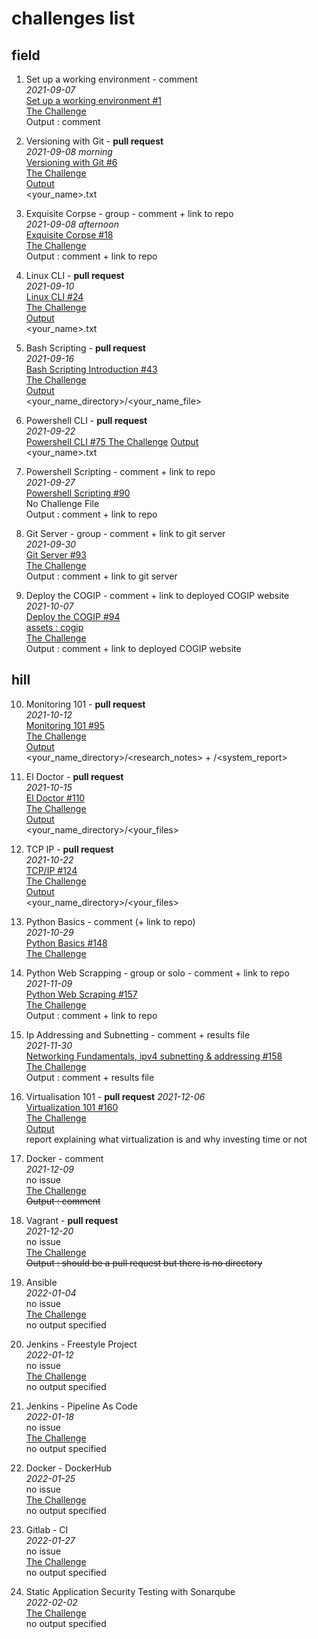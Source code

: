 # challenges list

## field  

1. Set up a working environment - comment  
*2021-09-07*  
[ Set up a working environment #1 ](https://github.com/becodeorg/BXL-Lovelace-7.34/issues/1)  
[The Challenge](https://github.com/becodeorg/BXL-Lovelace-7.34/tree/main/content/field/getting_started/working_environment)  
Output : comment  
  
2. Versioning with Git - **pull request**  
*2021-09-08 morning*  
[ Versioning with Git #6 ](https://github.com/becodeorg/BXL-Lovelace-7.34/issues/6)  
[The Challenge](https://github.com/becodeorg/BXL-Lovelace-7.34/tree/main/content/field/getting_started/git_intro)  
[Output](https://github.com/becodeorg/BXL-Lovelace-7.34/tree/main/content/field/getting_started/git_intro/output)  
<your_name>.txt  
  
3. Exquisite Corpse - group - comment + link to repo  
*2021-09-08 afternoon*  
[ Exquisite Corpse #18 ](https://github.com/becodeorg/BXL-Lovelace-7.34/issues/18)  
[The Challenge](https://github.com/becodeorg/BXL-Lovelace-7.34/tree/main/content/field/getting_started/exquisite_corpse)  
Output : comment + link to repo  
  
4. Linux CLI - **pull request**  
*2021-09-10*  
[ Linux CLI #24 ](https://github.com/becodeorg/BXL-Lovelace-7.34/issues/24)  
[The Challenge](https://github.com/becodeorg/BXL-Lovelace-7.34/tree/main/content/field/operating_system/linux_cli)  
[Output](https://github.com/becodeorg/BXL-Lovelace-7.34/tree/main/content/field/operating_system/linux_cli/output)  
<your_name>.txt  
  
5. Bash Scripting - **pull request**  
*2021-09-16*  
[ Bash Scripting Introduction #43 ](https://github.com/becodeorg/BXL-Lovelace-7.34/issues/43)  
[The Challenge](https://github.com/becodeorg/BXL-Lovelace-7.34/tree/main/content/field/bash_scripting)  
[Output](https://github.com/becodeorg/BXL-Lovelace-7.34/tree/main/content/field/bash_scripting/output)  
<your_name_directory>/<your_name_file>  
  
6. Powershell CLI - **pull request**  
*2021-09-22*  
[ Powershell CLI #75 ](https://github.com/becodeorg/BXL-Lovelace-7.34/issues/75) 
[The Challenge](https://github.com/becodeorg/BXL-Lovelace-7.34/tree/main/content/field/powershell_cli) 
[Output](https://github.com/becodeorg/BXL-Lovelace-7.34/tree/main/content/field/powershell_cli/output)  
<your_name>.txt  
  
7. Powershell Scripting - comment + link to repo  
*2021-09-27*  
[ Powershell Scripting #90 ](https://github.com/becodeorg/BXL-Lovelace-7.34/issues/90)  
No Challenge File  
Output : comment + link to repo  
  
8. Git Server - group - comment + link to git server  
*2021-09-30*  
[ Git Server #93 ](https://github.com/becodeorg/BXL-Lovelace-7.34/issues/93)  
[The Challenge](https://github.com/becodeorg/BXL-Lovelace-7.34/tree/main/content/field/git_server)  
Output : comment + link to git server  
  
9. Deploy the COGIP - comment + link to deployed COGIP website  
*2021-10-07*  
[ Deploy the COGIP #94 ](https://github.com/becodeorg/BXL-Lovelace-7.34/issues/94)  
[assets : cogip](https://github.com/becodeorg/BXL-Lovelace-7.34/tree/main/content/field/cogip/assets)  
[The Challenge](https://github.com/becodeorg/BXL-Lovelace-7.34/tree/main/content/field/cogip)  
Output : comment + link to deployed COGIP website  
  
## hill  
  
10. Monitoring 101 - **pull request**  
*2021-10-12*  
[ Monitoring 101 #95 ](https://github.com/becodeorg/BXL-Lovelace-7.34/issues/95)  
[The Challenge](https://github.com/becodeorg/BXL-Lovelace-7.34/tree/main/content/hill/monitoring_101)  
[Output](https://github.com/becodeorg/BXL-Lovelace-7.34/tree/main/content/hill/monitoring_101/output)  
<your_name_directory>/<research_notes> + /<system_report>  
  
11. El Doctor - **pull request**  
*2021-10-15*  
[ El Doctor #110 ](https://github.com/becodeorg/BXL-Lovelace-7.34/issues/110)  
[The Challenge](https://github.com/becodeorg/BXL-Lovelace-7.34/tree/main/content/hill/el_doctor)  
[Output](https://github.com/becodeorg/BXL-Lovelace-7.34/tree/main/content/hill/el_doctor/output)  
<your_name_directory>/<your_files>  
  
12. TCP IP - **pull request**  
*2021-10-22*  
[ TCP/IP #124 ](https://github.com/becodeorg/BXL-Lovelace-7.34/issues/124)  
[The Challenge](https://github.com/becodeorg/BXL-Lovelace-7.34/tree/main/content/hill/TCP_IP)  
[Output](https://github.com/becodeorg/BXL-Lovelace-7.34/tree/main/content/hill/TCP_IP/output)  
<your_name_directory>/<your_files>  
  
13. Python Basics - comment (+ link to repo)  
*2021-10-29*  
[ Python Basics #148 ](https://github.com/becodeorg/BXL-Lovelace-7.34/issues/148)  
[The Challenge](https://github.com/becodeorg/BXL-Lovelace-7.34/tree/main/content/hill/python_basics)  
  
14. Python Web Scrapping - group or solo - comment + link to repo  
*2021-11-09*  
[ Python Web Scraping #157 ](https://github.com/becodeorg/BXL-Lovelace-7.34/issues/157)  
[The Challenge](https://github.com/becodeorg/BXL-Lovelace-7.34/blob/main/content/hill/web_scraping/README.md)  
Output : comment + link to repo  
  
15. Ip Addressing and Subnetting - comment + results file  
*2021-11-30*  
[ Networking Fundamentals, ipv4 subnetting & addressing #158 ](https://github.com/becodeorg/BXL-Lovelace-7.34/issues/158)  
[The Challenge](https://github.com/becodeorg/BXL-Lovelace-7.34/tree/6cd787b5eac1e79fea8eb83a0d3394d80a779247/content/hill/network_fundamentals/ip_addressing_and_subnetting)  
Output : comment + results file  
  
16. Virtualisation 101 - **pull request** 
*2021-12-06*  
[ Virtualization 101 #160 ](https://github.com/becodeorg/BXL-Lovelace-7.34/issues/160)  
[The Challenge](https://github.com/becodeorg/BXL-Lovelace-7.34/tree/main/content/hill/virtualization_101)  
[Output](https://github.com/becodeorg/BXL-Lovelace-7.34/tree/main/content/hill/virtualization_101/output)  
report explaining what virtualization is and why investing time or not  
  
17. Docker - comment  
*2021-12-09*  
no issue  
[The Challenge](https://github.com/becodeorg/BXL-Lovelace-7.34/tree/main/content/hill/docker)  
~~Output : comment~~  
  
18. Vagrant - **pull request**  
*2021-12-20*  
no issue  
[The Challenge](https://github.com/becodeorg/BXL-Lovelace-7.34/tree/main/content/hill/vagrant)  
~~Output : should be a pull request but there is no directory~~  
  
19. Ansible  
*2022-01-04*  
no issue  
[The Challenge](https://github.com/becodeorg/BXL-Lovelace-7.34/tree/main/content/hill/ansible)  
no output specified  
  
20. Jenkins - Freestyle Project  
*2022-01-12*  
no issue  
[The Challenge](https://github.com/becodeorg/BXL-Lovelace-7.34/tree/main/content/hill/Jenkins_freestyle_project)  
no output specified  
  
21. Jenkins - Pipeline As Code  
*2022-01-18*  
no issue  
[The Challenge](https://github.com/becodeorg/BXL-Lovelace-7.34/tree/main/content/hill/jenkins_pipelines_as_code)  
no output specified  
  
22. Docker - DockerHub  
*2022-01-25*  
no issue  
[The Challenge](https://github.com/becodeorg/BXL-Lovelace-7.34/tree/main/content/hill/docker_hub)  
no output specified  
  
23. Gitlab - CI  
*2022-01-27*  
no issue  
[The Challenge](https://github.com/becodeorg/BXL-Lovelace-7.34/tree/main/content/hill/gitlab-ci)  
no output specified  
  
24. Static Application Security Testing with Sonarqube  
*2022-02-02*  
[The Challenge](https://github.com/becodeorg/BXL-Lovelace-7.34/tree/main/content/hill/SAST%20-%20SONARQUBE)  
no output specified  
